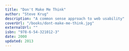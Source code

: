 ```yaml
---
title: "Don't Make Me Think"
author: "Steve Krug"
description: "A common sense approach to web usability"
coverUrl: "/books/dont-make-me-think.jpg"
externalUrl: ""
isbn: "978-6-54-321012-3"
date: 2000
updated: 2013
---
```

